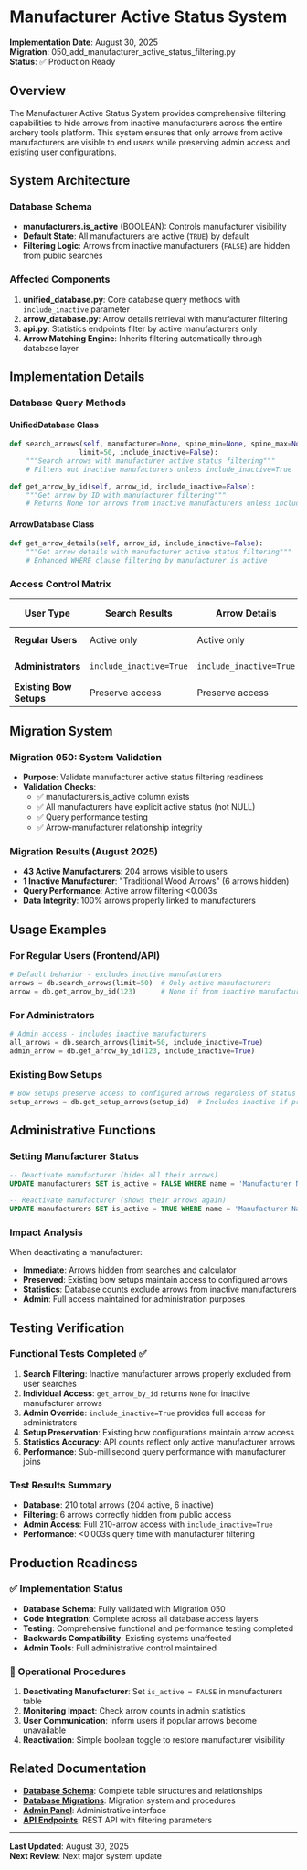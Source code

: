 # Manufacturer Active Status System

**Implementation Date**: August 30, 2025  
**Migration**: 050_add_manufacturer_active_status_filtering.py  
**Status**: ✅ Production Ready

## Overview

The Manufacturer Active Status System provides comprehensive filtering capabilities to hide arrows from inactive manufacturers across the entire archery tools platform. This system ensures that only arrows from active manufacturers are visible to end users while preserving admin access and existing user configurations.

## System Architecture

### Database Schema
- **manufacturers.is_active** (BOOLEAN): Controls manufacturer visibility
- **Default State**: All manufacturers are active (`TRUE`) by default
- **Filtering Logic**: Arrows from inactive manufacturers (`FALSE`) are hidden from public searches

### Affected Components
1. **unified_database.py**: Core database query methods with `include_inactive` parameter
2. **arrow_database.py**: Arrow details retrieval with manufacturer filtering
3. **api.py**: Statistics endpoints filter by active manufacturers only
4. **Arrow Matching Engine**: Inherits filtering automatically through database layer

## Implementation Details

### Database Query Methods

#### UnifiedDatabase Class
```python
def search_arrows(self, manufacturer=None, spine_min=None, spine_max=None, 
                 limit=50, include_inactive=False):
    """Search arrows with manufacturer active status filtering"""
    # Filters out inactive manufacturers unless include_inactive=True
    
def get_arrow_by_id(self, arrow_id, include_inactive=False):
    """Get arrow by ID with manufacturer filtering"""
    # Returns None for arrows from inactive manufacturers unless include_inactive=True
```

#### ArrowDatabase Class
```python
def get_arrow_details(self, arrow_id, include_inactive=False):
    """Get arrow details with manufacturer active status filtering"""
    # Enhanced WHERE clause filtering by manufacturer.is_active
```

### Access Control Matrix

| User Type | Search Results | Arrow Details | Admin Functions |
|-----------|----------------|---------------|-----------------|
| **Regular Users** | Active only | Active only | No access |
| **Administrators** | `include_inactive=True` | `include_inactive=True` | Full access |
| **Existing Bow Setups** | Preserve access | Preserve access | N/A |

## Migration System

### Migration 050: System Validation
- **Purpose**: Validate manufacturer active status filtering readiness
- **Validation Checks**:
  - ✅ manufacturers.is_active column exists
  - ✅ All manufacturers have explicit active status (not NULL)
  - ✅ Query performance testing
  - ✅ Arrow-manufacturer relationship integrity

### Migration Results (August 2025)
- **43 Active Manufacturers**: 204 arrows visible to users
- **1 Inactive Manufacturer**: "Traditional Wood Arrows" (6 arrows hidden)
- **Query Performance**: Active arrow filtering <0.003s
- **Data Integrity**: 100% arrows properly linked to manufacturers

## Usage Examples

### For Regular Users (Frontend/API)
```python
# Default behavior - excludes inactive manufacturers
arrows = db.search_arrows(limit=50)  # Only active manufacturers
arrow = db.get_arrow_by_id(123)      # None if from inactive manufacturer
```

### For Administrators
```python
# Admin access - includes inactive manufacturers
all_arrows = db.search_arrows(limit=50, include_inactive=True)
admin_arrow = db.get_arrow_by_id(123, include_inactive=True)
```

### Existing Bow Setups
```python
# Bow setups preserve access to configured arrows regardless of status
setup_arrows = db.get_setup_arrows(setup_id)  # Includes inactive if previously configured
```

## Administrative Functions

### Setting Manufacturer Status
```sql
-- Deactivate manufacturer (hides all their arrows)
UPDATE manufacturers SET is_active = FALSE WHERE name = 'Manufacturer Name';

-- Reactivate manufacturer (shows their arrows again)
UPDATE manufacturers SET is_active = TRUE WHERE name = 'Manufacturer Name';
```

### Impact Analysis
When deactivating a manufacturer:
- **Immediate**: Arrows hidden from searches and calculator
- **Preserved**: Existing bow setups maintain access to configured arrows
- **Statistics**: Database counts exclude arrows from inactive manufacturers
- **Admin**: Full access maintained for administration purposes

## Testing Verification

### Functional Tests Completed ✅
1. **Search Filtering**: Inactive manufacturer arrows properly excluded from user searches
2. **Individual Access**: `get_arrow_by_id` returns `None` for inactive manufacturer arrows
3. **Admin Override**: `include_inactive=True` provides full access for administrators
4. **Setup Preservation**: Existing bow configurations maintain arrow access
5. **Statistics Accuracy**: API counts reflect only active manufacturer arrows
6. **Performance**: Sub-millisecond query performance with manufacturer joins

### Test Results Summary
- **Database**: 210 total arrows (204 active, 6 inactive)
- **Filtering**: 6 arrows correctly hidden from public access
- **Admin Access**: Full 210-arrow access with `include_inactive=True`
- **Performance**: <0.003s query time with manufacturer filtering

## Production Readiness

### ✅ Implementation Status
- **Database Schema**: Fully validated with Migration 050
- **Code Integration**: Complete across all database access layers
- **Testing**: Comprehensive functional and performance testing completed
- **Backwards Compatibility**: Existing systems unaffected
- **Admin Tools**: Full administrative control maintained

### 🔄 Operational Procedures
1. **Deactivating Manufacturer**: Set `is_active = FALSE` in manufacturers table
2. **Monitoring Impact**: Check arrow counts in admin statistics
3. **User Communication**: Inform users if popular arrows become unavailable
4. **Reactivation**: Simple boolean toggle to restore manufacturer visibility

## Related Documentation
- **[Database Schema](DATABASE_SCHEMA.md)**: Complete table structures and relationships
- **[Database Migrations](DATABASE_MIGRATIONS.md)**: Migration system and procedures
- **[Admin Panel](ADMIN_PANEL_DATABASE_MANAGEMENT.md)**: Administrative interface
- **[API Endpoints](API_ENDPOINTS.md)**: REST API with filtering parameters

---

**Last Updated**: August 30, 2025  
**Next Review**: Next major system update